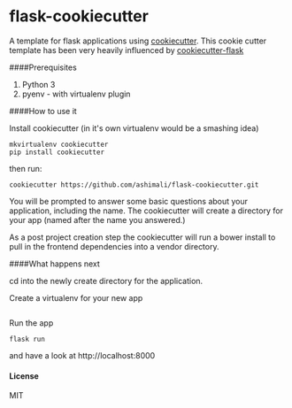 flask-cookiecutter
==================

A template for flask applications using [cookiecutter](https://github.com/audreyr/cookiecutter). This cookie cutter template has been very heavily influenced by [cookiecutter-flask](https://github.com/sloria/cookiecutter-flask)

####Prerequisites

1. Python 3
2. pyenv - with virtualenv plugin


####How to use it

Install cookiecutter (in it's own virtualenv would be a smashing idea)
```
mkvirtualenv cookiecutter
pip install cookiecutter
```

then run:

```
cookiecutter https://github.com/ashimali/flask-cookiecutter.git
```

You will be prompted to answer some basic questions about your application, including the name. The cookiecutter will create a directory for your app (named after the name you answered.)

As a post project creation step the cookiecutter will run a bower install to pull in the frontend dependencies into a vendor directory.


####What happens next

cd into the newly create directory for the application.

Create a virtualenv for your new app
```

```

Run the app
```
flask run
```
and have a look at http://localhost:8000


#### License
MIT

